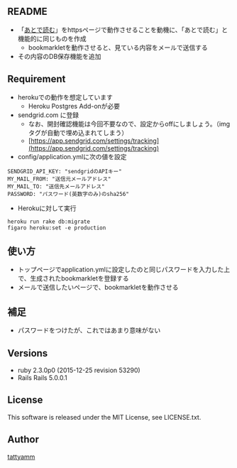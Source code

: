 ## README

* 「[あとで読む](http://atode.cc/)」をhttpsページで動作させることを動機に、「あとで読む」と機能的に同じものを作成
   * bookmarkletを動作させると、見ている内容をメールで送信する
* その内容のDB保存機能を追加


## Requirement
* herokuでの動作を想定しています
   * Heroku Postgres Add-onが必要
* sendgrid.com に登録
   * なお、開封確認機能は今回不要なので、設定からoffにしましょう。（imgタグが自動で埋め込まれてしまう）
   * [https://app.sendgrid.com/settings/tracking](https://app.sendgrid.com/settings/tracking)
* config/application.ymlに次の値を設定

```
SENDGRID_API_KEY: "sendgridのAPIキー"
MY_MAIL_FROM: "送信元メールアドレス"
MY_MAIL_TO: "送信先メールアドレス"
PASSWORD: "パスワード(英数字のみ)のsha256"
```

* Herokuに対して実行

```
heroku run rake db:migrate
figaro heroku:set -e production
```

## 使い方
* トップページでapplication.ymlに設定したのと同じパスワードを入力した上で、生成されたbookmarkletを登録する
* メールで送信したいページで、bookmarkletを動作させる

## 補足
* パスワードをつけたが、これではあまり意味がない

## Versions
* ruby 2.3.0p0 (2015-12-25 revision 53290)
* Rails Rails 5.0.0.1

## License
This software is released under the MIT License, see LICENSE.txt.

## Author
[tattyamm](https://twitter.com/tattyamm)
